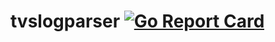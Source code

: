 # tvslogparser [![Go Report Card](https://goreportcard.com/badge/github.com/violet-sector/tvslogparser)](https://goreportcard.com/report/github.com/violet-sector/tvslogparser)
